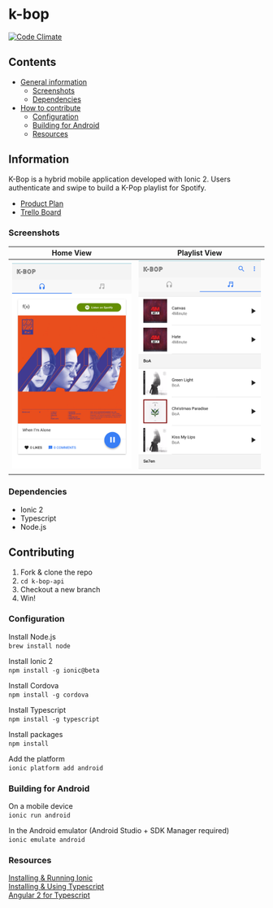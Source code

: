 # k-bop

[![Code Climate](https://codeclimate.com/github/daphnegold/k-bop/badges/gpa.svg)](https://codeclimate.com/github/daphnegold/k-bop)

## Contents
- [General information](#information)
  - [Screenshots](#screenshots)
  - [Dependencies](#dependencies)
- [How to contribute](#contributing)
  - [Configuration](#configuration)
  - [Building for Android](#building-for-android)
  - [Resources](#resources)

## Information
K-Bop is a hybrid mobile application developed with Ionic 2. Users authenticate and swipe to build a K-Pop playlist for Spotify.
- [Product Plan](https://github.com/daphnegold/k-bop-api/blob/master/product-plan.md)
- [Trello Board](https://trello.com/b/sn0PXJ4Z/k-bop)

### Screenshots
Home View                  |  Playlist View
:-------------------------:|:-------------------------:
![](https://raw.githubusercontent.com/daphnegold/k-bop/master/www/images/swipe-me.png)  |  ![](https://raw.githubusercontent.com/daphnegold/k-bop/master/www/images/view-playlist.png)

### Dependencies
- Ionic 2
- Typescript
- Node.js

## Contributing
1. Fork & clone the repo
2. `cd k-bop-api`
3. Checkout a new branch
4. Win!

### Configuration
Install Node.js  
`brew install node`  

Install Ionic 2  
`npm install -g ionic@beta`  

Install Cordova  
`npm install -g cordova`  

Install Typescript  
`npm install -g typescript`  

Install packages  
`npm install`

Add the platform  
`ionic platform add android`  

### Building for Android
On a mobile device  
`ionic run android`  

In the Android emulator (Android Studio + SDK Manager required)  
`ionic emulate android`

### Resources
[Installing & Running Ionic](http://ionicframework.com/docs/v2/getting-started/installation/)  
[Installing & Using Typescript](http://www.typescriptlang.org/)  
[Angular 2 for Typescript](https://angular.io/docs/ts/latest/index.html)  
